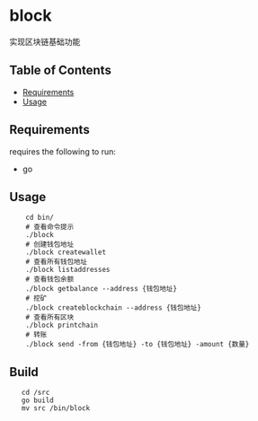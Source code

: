 block
================
实现区块链基础功能

Table of Contents
-----------------

  * [Requirements](#requirements)
  * [Usage](#usage)

Requirements
------------

requires the following to run:

  * go


Usage
-------

 ```
     cd bin/
     # 查看命令提示
     ./block
     # 创建钱包地址
     ./block createwallet
     # 查看所有钱包地址
     ./block listaddresses
     # 查看钱包余额
     ./block getbalance --address {钱包地址}
     # 挖矿
     ./block createblockchain --address {钱包地址}
     # 查看所有区块
     ./block printchain
     # 转账
     ./block send -from {钱包地址} -to {钱包地址} -amount {数量}
 ```

 Build
 ------

 ```
    cd /src
    go build
    mv src /bin/block
 ```
